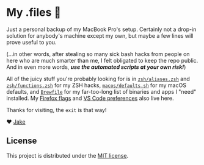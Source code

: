# My .files 🏡

Just a personal backup of my MacBook Pro's setup. Certainly not a drop-in solution for anybody's machine except my own, but maybe a few lines will prove useful to you. 

(...in other words, after stealing so many sick bash hacks from people on here who are much smarter than me, I felt obligated to keep the repo public. And in even more words, ***use the automated scripts at your own risk!***)

All of the juicy stuff you're probably looking for is in [`zsh/aliases.zsh`](zsh/aliases.zsh) and [`zsh/functions.zsh`](zsh/functions.zsh) for my ZSH hacks, [`macos/defaults.sh`](macos/defaults.sh) for my macOS defaults, and [`Brewfile`](Brewfile) for my far-too-long list of binaries and apps I "need" installed. My [Firefox flags](firefox/user.js) and [VS Code preferences](vscode/) also live here.

Thanks for visiting, the `exit` is that way!

❤️ [Jake](https://jarv.is/)


## License

This project is distributed under the [MIT license](LICENSE.md).
